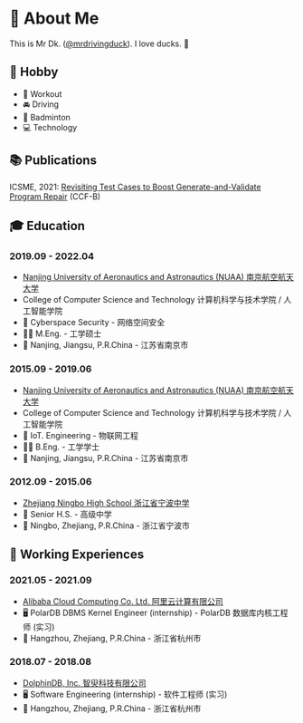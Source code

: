 # 🦆 About Me

This is Mr Dk. ([@mrdrivingduck](https://github.com/mrdrivingduck)). I love ducks. 🦆

## 🍺 Hobby

- 💪 Workout
- 🚘 Driving
- 🏸 Badminton
- 💻 Technology

## 📚 Publications

ICSME, 2021: [Revisiting Test Cases to Boost Generate-and-Validate Program Repair](https://ieeexplore.ieee.org/abstract/document/9609138/) (CCF-B)

## 🎓 Education

### 2019.09 - 2022.04

- [Nanjing University of Aeronautics and Astronautics (NUAA) 南京航空航天大学](https://baike.baidu.com/item/%E5%8D%97%E4%BA%AC%E8%88%AA%E7%A9%BA%E8%88%AA%E5%A4%A9%E5%A4%A7%E5%AD%A6/170940)
- College of Computer Science and Technology 计算机科学与技术学院 / 人工智能学院
- 🔑 Cyberspace Security - 网络空间安全 
- 👨‍🎓 M.Eng. - 工学硕士
- 🚩 Nanjing, Jiangsu, P.R.China - 江苏省南京市

### 2015.09 - 2019.06

- [Nanjing University of Aeronautics and Astronautics (NUAA) 南京航空航天大学](https://baike.baidu.com/item/%E5%8D%97%E4%BA%AC%E8%88%AA%E7%A9%BA%E8%88%AA%E5%A4%A9%E5%A4%A7%E5%AD%A6/170940)
- College of Computer Science and Technology 计算机科学与技术学院 / 人工智能学院
- 🔌 IoT. Engineering - 物联网工程 
- 👨‍🎓 B.Eng. - 工学学士
- 🚩 Nanjing, Jiangsu, P.R.China - 江苏省南京市

### 2012.09 - 2015.06

- [Zhejiang Ningbo High School 浙江省宁波中学](https://baike.baidu.com/item/%E6%B5%99%E6%B1%9F%E7%9C%81%E5%AE%81%E6%B3%A2%E4%B8%AD%E5%AD%A6/7529114)
- 🧒 Senior H.S. - 高级中学
- 🚩 Ningbo, Zhejiang, P.R.China - 浙江省宁波市

## 💼 Working Experiences

### 2021.05 - 2021.09

- [Alibaba Cloud Computing Co. Ltd. 阿里云计算有限公司](https://www.aliyun.com/)
- 🖥️ PolarDB DBMS Kernel Engineer (internship) - PolarDB 数据库内核工程师 (实习)
- 🚩 Hangzhou, Zhejiang, P.R.China - 浙江省杭州市

### 2018.07 - 2018.08

- [DolphinDB, Inc. 智臾科技有限公司](https://www.dolphindb.com/)
- 🖥️ Software Engineering (internship) - 软件工程师 (实习)
- 🚩 Hangzhou, Zhejiang, P.R.China - 浙江省杭州市
